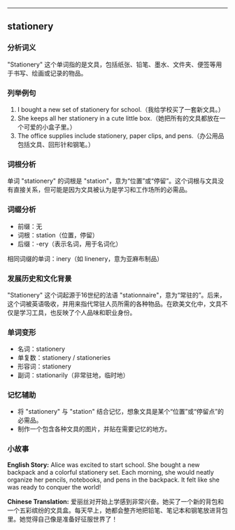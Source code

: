 
---------------
## stationery
### 分析词义
"Stationery" 这个单词指的是文具，包括纸张、铅笔、墨水、文件夹、便签等用于书写、绘画或记录的物品。

### 列举例句
1. I bought a new set of stationery for school.（我给学校买了一套新文具。）
2. She keeps all her stationery in a cute little box.（她把所有的文具都放在一个可爱的小盒子里。）
3. The office supplies include stationery, paper clips, and pens.（办公用品包括文具、回形针和钢笔。）

### 词根分析
单词 "stationery" 的词根是 "station"，意为“位置”或“停留”。这个词根与文具没有直接关系，但可能是因为文具被认为是学习和工作场所的必需品。

### 词缀分析
- 前缀：无
- 词根：station（位置，停留）
- 后缀：-ery（表示名词，用于名词化）

相同词缀的单词：inery（如 linenery，意为亚麻布制品）

### 发展历史和文化背景
"Stationery" 这个词起源于16世纪的法语 "stationnaire"，意为“常驻的”。后来，这个词被英语吸收，并用来指代常驻人员所需的各种物品。在欧美文化中，文具不仅是学习工具，也反映了个人品味和职业身份。

### 单词变形
- 名词：stationery
- 单复数：stationery / stationeries
- 形容词：stationery
- 副词：stationarily（非常驻地，临时地）

### 记忆辅助
- 将 "stationery" 与 "station" 结合记忆，想象文具是某个“位置”或“停留点”的必需品。
- 制作一个包含各种文具的图片，并贴在需要记忆的地方。

### 小故事
**English Story:**
Alice was excited to start school. She bought a new backpack and a colorful stationery set. Each morning, she would neatly organize her pencils, notebooks, and pens in the backpack. It felt like she was ready to conquer the world!

**Chinese Translation:**
爱丽丝对开始上学感到非常兴奋。她买了一个新的背包和一个五彩缤纷的文具盒。每天早上，她都会整齐地把铅笔、笔记本和钢笔放进背包里。她觉得自己像是准备好征服世界了！

